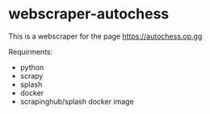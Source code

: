 # webscraper-autochess
This is a webscraper for the page https://autochess.op.gg

Requirments:
- python
- scrapy
- splash
- docker
- scrapinghub/splash docker image
